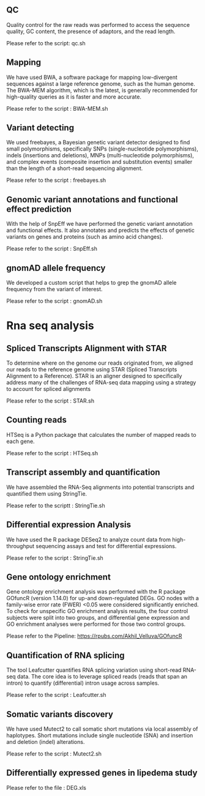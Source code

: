 
## QC
Quality control for the raw reads was performed to access the sequence quality, GC content, the presence of adaptors, and the read length.

Please refer to the script: qc.sh

## Mapping
We have used BWA, a software package for mapping low-divergent sequences against a large reference genome, such as the human genome. The BWA-MEM algorithm, which is the latest, is generally recommended for high-quality queries as it is faster and more accurate.

Please refer to the script : BWA-MEM.sh

## Variant detecting
We used freebayes, a Bayesian genetic variant detector designed to find small polymorphisms, specifically SNPs (single-nucleotide polymorphisms), indels (insertions and deletions), MNPs (multi-nucleotide polymorphisms), and complex events (composite insertion and substitution events) smaller than the length of a short-read sequencing alignment.


Please refer to the script : freebayes.sh

## Genomic variant annotations and functional effect prediction
With the help of SnpEff we have performed the genetic variant annotation and functional effects. It also annotates and predicts the effects of genetic variants on genes and proteins (such as amino acid changes).


Please refer to the script : SnpEff.sh

## gnomAD allele frequency
We developed a custom script that helps to grep the gnomAD allele frequency from the variant of interest.


Please refer to the script : gnomAD.sh

# Rna seq analysis
## Spliced Transcripts Alignment with STAR
To determine where on the genome our reads originated from, we aligned our reads to the reference genome using STAR (Spliced Transcripts Alignment to a Reference). STAR is an aligner designed to specifically address many of the challenges of RNA-seq data mapping using a strategy to account for spliced alignments


Please refer to the script : STAR.sh
## Counting reads
HTSeq is a Python package that calculates the number of mapped reads to each gene.


Please refer to the script : HTSeq.sh
## Transcript assembly and quantification
We have assembled the RNA-Seq alignments into potential transcripts and quantified them using StringTie.

Please refer to the scriptt : StringTie.sh
## Differential expression Analysis
We have used the R package DESeq2 to analyze count data from high-throughput sequencing assays and test for differential expressions.


Please refer to the script : StringTie.sh
## Gene ontology enrichment
Gene ontology enrichment analysis was performed with the R package GOfuncR (version 1.14.0) for up-and down-regulated DEGs. GO nodes with a family-wise error rate (FWER) <0.05 were considered significantly enriched. To check for unspecific GO enrichment analysis results, the four control subjects were split into two groups, and differential gene expression and GO enrichment analyses were performed for those two control groups.

Please refer to the Pipeline: https://rpubs.com/Akhil_Velluva/GOfuncR
## Quantification of RNA splicing
The tool Leafcutter quantifies RNA splicing variation using short-read RNA-seq data. The core idea is to leverage spliced reads (reads that span an intron) to quantify (differential) intron usage across samples.

Please refer to the script : Leafcutter.sh

## Somatic variants discovery
We have used Mutect2 to call somatic short mutations via local assembly of haplotypes. Short mutations include single nucleotide (SNA) and insertion and deletion (indel) alterations.

Please refer to the script : Mutect2.sh

## Differentially expressed genes in lipedema study
Please refer to the file : DEG.xls

